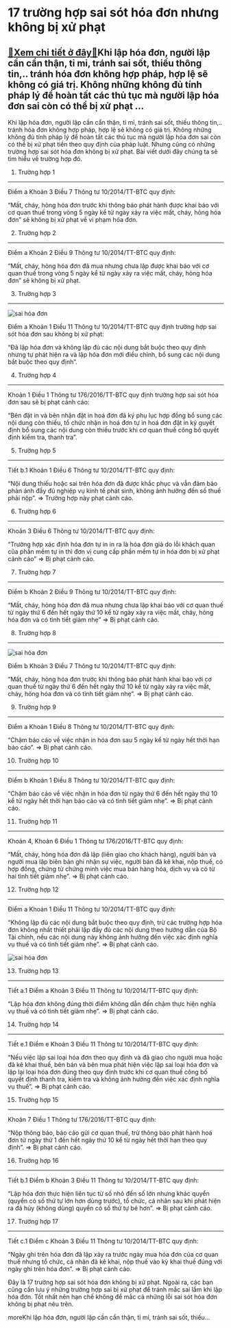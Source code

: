 17 trường hợp sai sót hóa đơn nhưng không bị xử phạt
====================================================

[:gift:Xem chi tiết ở đây:gift:](https://hddtvn.com/17-truong-hop-sai-sot-hoa-don-nhung-khong-bi-xu-phat/)Khi lập hóa đơn, người lập cần cẩn thận, tỉ mỉ, tránh sai sốt, thiếu thông tin,.. tránh hóa đơn không hợp pháp, hợp lệ sẽ không có giá trị. Không những không đủ tính pháp lý để hoàn tất các thủ tục mà người lập hóa đơn sai còn có thể bị xử phạt …
------------------------------------------------------------------------------------------------------------------------------------------------------------------------------------------------------------------------------------------------------

Khi lập hóa đơn, người lập cần cẩn thận, tỉ mỉ, tránh sai sốt, thiếu thông tin,.. tránh hóa đơn không hợp pháp, hợp lệ sẽ không có giá trị. Không những không đủ tính pháp lý để hoàn tất các thủ tục mà người lập hóa đơn sai còn có thể bị xử phạt tiền theo quy định của pháp luật. Nhưng cũng có những trường hợp sai sót hóa đơn không bị xử phạt. Bài viết dưới đây chúng ta sẽ tìm hiểu về trường hợp đó.


1. Trường hợp 1
---------------


Điểm a Khoản 3 Điều 7 Thông tư 10/2014/TT-BTC quy định:


“Mất, cháy, hỏng hóa đơn trước khi thông báo phát hành được khai báo với cơ quan thuế trong vòng 5 ngày kể từ ngày xảy ra việc mất, cháy, hỏng hóa đơn” sẽ không bị xử phạt về vi phạm hóa đơn.


2. Trường hợp 2
---------------


Điểm a Khoản 2 Điều 9 Thông tư 10/2014/TT-BTC quy định:


“Mất, cháy, hỏng hóa đơn đã mua nhưng chưa lập được khai báo với cơ quan thuế trong vòng 5 ngày kể từ ngày xảy ra việc mất, cháy, hỏng hóa đơn” sẽ không bị xử phạt.


3. Trường hợp 3
---------------


![sai hóa đơn](https://hddtvn.com/wp-content/uploads/2021/01/Bao-gia-in-hoa-don-GTGT-2.jpg)


Điểm a Khoản 1 Điều 11 Thông tư 10/2014/TT-BTC quy định trường hợp sai sót hóa đơn sau không bị xử phạt:


“Đã lập hóa đơn và không lập đủ các nội dung bắt buộc theo quy định nhưng tự phát hiện ra và lập hóa đơn mới điều chỉnh, bổ sung các nội dung bắt buộc theo quy định”.


4. Trường hợp 4
---------------


Khoản 1 Điều 1 Thông tư 176/2016/TT-BTC quy định trường hợp sai sót hóa đơn sau sẽ bị phạt cảnh cáo:


“Bên đặt in và bên nhận đặt in hoá đơn đã ký phụ lục hợp đồng bổ sung các nội dung còn thiếu, tổ chức nhận in hoá đơn tự in hoá đơn đặt in ký quyết định bổ sung các nội dung còn thiếu trước khi cơ quan thuế công bố quyết định kiểm tra, thanh tra”.


5. Trường hợp 5
---------------


Tiết b.1 Khoản 1 Điều 6 Thông tư 10/2014/TT-BTC quy định:


“Nội dung thiếu hoặc sai trên hóa đơn đã được khắc phục và vẫn đảm bảo phản ánh đầy đủ nghiệp vụ kinh tế phát sinh, không ảnh hưởng đến số thuế phải nộp”. => Trường hợp này phạt cảnh cáo.


6. Trường hợp 6
---------------


Khoản 3 Điều 6 Thông tư 10/2014/TT-BTC quy định:


“Trường hợp xác định hóa đơn tự in in ra là hóa đơn giả do lỗi khách quan của phần mềm tự in thì đơn vị cung cấp phần mềm tự in hóa đơn bị xử phạt cảnh cáo” => Bị phạt cảnh cáo.


7. Trường hợp 7
---------------


Điểm b Khoản 2 Điều 9 Thông tư 10/2014/TT-BTC quy định:


“Mất, cháy, hỏng hóa đơn đã mua nhưng chưa lập khai báo với cơ quan thuế từ ngày thứ 6 đến hết ngày thứ 10 kể từ ngày xảy ra việc mất, cháy, hỏng hóa đơn và có tình tiết giảm nhẹ” => Bị phạt cảnh cáo.


8. Trường hợp 8
---------------


![sai hóa đơn](https://hddtvn.com/wp-content/uploads/2021/01/Untitled-81.png)


Điểm b Khoản 3 Điều 7 Thông tư 10/2014/TT-BTC quy định:


“Mất, cháy, hỏng hóa đơn trước khi thông báo phát hành khai báo với cơ quan thuế từ ngày thứ 6 đến hết ngày thứ 10 kể từ ngày xảy ra việc mất, cháy, hỏng hóa đơn và có tình tiết giảm nhẹ”. => Bị phạt cảnh cáo.


9. Trường hợp 9
---------------


Điểm a Khoản 1 Điều 8 Thông tư 10/2014/TT-BTC quy định:


“Chậm báo cáo về việc nhận in hóa đơn sau 5 ngày kể từ ngày hết thời hạn báo cáo”. => Bị phạt cảnh cáo.


10. Trường hợp 10
-----------------


Điểm b Khoản 1 Điều 8 Thông tư 10/2014/TT-BTC quy định:


“Chậm báo cáo về việc nhận in hóa đơn từ ngày thứ 6 đến hết ngày thứ 10 kể từ ngày hết thời hạn báo cáo và có tình tiết giảm nhẹ”. => Bị phạt cảnh cáo.


11. Trường hợp 11
-----------------


Khoản 4, Khoản 6 Điều 1 Thông tư 176/2016/TT-BTC quy định:


“Mất, cháy, hỏng hóa đơn đã lập (liên giao cho khách hàng), người bán và người mua lập biên bản ghi nhận sự việc, người bán đã kê khai, nộp thuế, có hợp đồng, chứng từ chứng minh việc mua bán hàng hóa, dịch vụ và có từ hai tình tiết giảm nhẹ”. => Bị phạt cảnh cáo.


12. Trường hợp 12
-----------------


Điểm a Khoản 1 Điều 11 Thông tư 10/2014/TT-BTC quy định:


“Không lập đủ các nội dung bắt buộc theo quy định, trừ các trường hợp hóa đơn không nhất thiết phải lập đầy đủ các nội dung theo hướng dẫn của Bộ Tài chính, nếu các nội dung này không ảnh hưởng đến việc xác định nghĩa vụ thuế và có tình tiết giảm nhẹ”. => Bị phạt cảnh cáo.


![sai hóa đơn](https://hddtvn.com/wp-content/uploads/2021/01/Untitled-82.png)


13. Trường hợp 13
-----------------


Tiết a.1 Điểm a Khoản 3 Điều 11 Thông tư 10/2014/TT-BTC quy định:


“Lập hóa đơn không đúng thời điểm không dẫn đến chậm thực hiện nghĩa vụ thuế và có tình tiết giảm nhẹ”. => Bị phạt cảnh cáo.


14. Trường hợp 14
-----------------


Tiết e.1 Điểm e Khoản 3 Điều 11 Thông tư 10/2014/TT-BTC quy định:


“Nếu việc lập sai loại hóa đơn theo quy định và đã giao cho người mua hoặc đã kê khai thuế, bên bán và bên mua phát hiện việc lập sai loại hóa đơn và lập lại loại hóa đơn đúng theo quy định trước khi cơ quan thuế công bố quyết định thanh tra, kiểm tra và không ảnh hưởng đến việc xác định nghĩa vụ thuế”. => Bị phạt cảnh cáo.


15. Trường hợp 15
-----------------


Khoản 7 Điều 1 Thông tư 176/2016/TT-BTC quy định:


“Nộp thông báo, báo cáo gửi cơ quan thuế, trừ thông báo phát hành hoá đơn từ ngày thứ 1 đến hết ngày thứ 10 kể từ ngày hết thời hạn theo quy định”. => Bị phạt cảnh cáo.


16. Trường hợp 16
-----------------


Tiết b.1 Điểm b Khoản 3 Điều 11 Thông tư 10/2014/TT-BTC quy định:


“Lập hóa đơn thực hiện liên tục từ số nhỏ đến số lớn nhưng khác quyển (quyển có số thứ tự lớn hơn dùng trước), tổ chức, cá nhân sau khi phát hiện ra đã hủy (không dùng) quyển có số thứ tự bé hơn”. => Bị phạt cảnh cáo.


17. Trường hợp 17
-----------------


Tiết c.1 Điểm c Khoản 3 Điều 11 Thông tư 10/2014/TT-BTC quy định:


“Ngày ghi trên hóa đơn đã lập xảy ra trước ngày mua hóa đơn của cơ quan thuế nhưng tổ chức, cá nhân đã kê khai, nộp thuế vào kỳ khai thuế đúng với ngày ghi trên hóa đơn”. => Bị phạt cảnh cáo.


Đây là 17 trường hợp sai sót hóa đơn không bị xử phạt. Ngoài ra, các bạn cũng cần lưu ý những trường hợp sai bị xử phạt để tránh mắc sai lầm khi lập hóa đơn. Tốt nhất nên hạn chế không để mắc cả những lỗi sai sót hóa đơn không bị phạt nêu trên.



moreKhi lập hóa đơn, người lập cần cẩn thận, tỉ mỉ, tránh sai sốt, thiếu…

